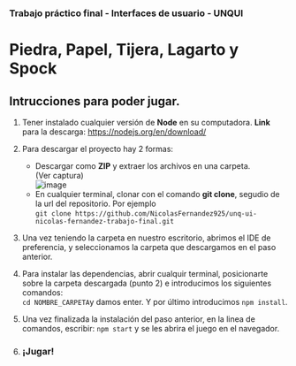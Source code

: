 ### Trabajo práctico final - Interfaces de usuario - UNQUI
# Piedra, Papel, Tijera, Lagarto y Spock


## Intrucciones para poder jugar.

1.  Tener instalado cualquier versión de **Node** en su computadora. **Link** para la descarga: https://nodejs.org/en/download/
2.  Para descargar el proyecto hay 2 formas:
    *  Descargar como **ZIP** y extraer los archivos en una carpeta.
     <br>(Ver captura)<br> ![image](https://user-images.githubusercontent.com/53442176/177654634-99324f73-6671-4d34-9cbf-a2a9018ea29b.png)
	  * En cualquier terminal, clonar con el comando **git clone**, segudio de la url del repositorio. Por ejemplo <br>  ```git clone
	  https://github.com/NicolasFernandez925/unq-ui-nicolas-fernandez-trabajo-final.git ```
   

3.  Una vez teniendo la carpeta en nuestro escritorio, abrimos el IDE de preferencia, y seleccionamos la carpeta que descargamos en el paso anterior.
4.  Para instalar las dependencias, abrir cualquir terminal, posicionarte sobre la carpeta descargada (punto 2) e introducimos los siguientes comandos: <br> ```cd NOMBRE_CARPETA```y damos enter. Y por último introducimos  ```npm install```.
5.  Una vez finalizada la instalación del paso anterior, en la linea de comandos, escribir:  ```npm start``` y se les abrira el juego en el navegador.
6. ### ¡Jugar!
      



  
  
  
